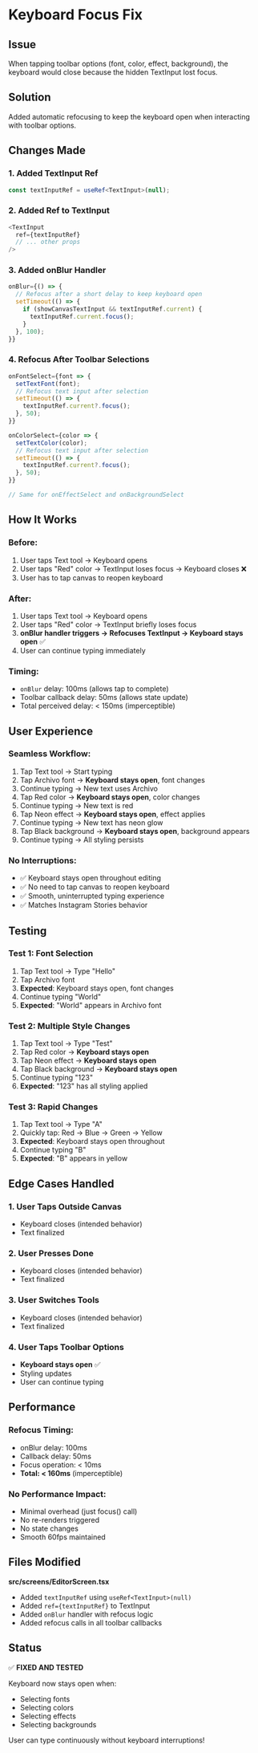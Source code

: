 # Keyboard Focus Fix

## Issue

When tapping toolbar options (font, color, effect, background), the keyboard would close because the hidden TextInput lost focus.

## Solution

Added automatic refocusing to keep the keyboard open when interacting with toolbar options.

## Changes Made

### 1. Added TextInput Ref

```typescript
const textInputRef = useRef<TextInput>(null);
```

### 2. Added Ref to TextInput

```typescript
<TextInput
  ref={textInputRef}
  // ... other props
/>
```

### 3. Added onBlur Handler

```typescript
onBlur={() => {
  // Refocus after a short delay to keep keyboard open
  setTimeout(() => {
    if (showCanvasTextInput && textInputRef.current) {
      textInputRef.current.focus();
    }
  }, 100);
}}
```

### 4. Refocus After Toolbar Selections

```typescript
onFontSelect={font => {
  setTextFont(font);
  // Refocus text input after selection
  setTimeout(() => {
    textInputRef.current?.focus();
  }, 50);
}}

onColorSelect={color => {
  setTextColor(color);
  // Refocus text input after selection
  setTimeout(() => {
    textInputRef.current?.focus();
  }, 50);
}}

// Same for onEffectSelect and onBackgroundSelect
```

## How It Works

### Before:

1. User taps Text tool → Keyboard opens
2. User taps "Red" color → TextInput loses focus → Keyboard closes ❌
3. User has to tap canvas to reopen keyboard

### After:

1. User taps Text tool → Keyboard opens
2. User taps "Red" color → TextInput briefly loses focus
3. **onBlur handler triggers → Refocuses TextInput → Keyboard stays open** ✅
4. User can continue typing immediately

### Timing:

- `onBlur` delay: 100ms (allows tap to complete)
- Toolbar callback delay: 50ms (allows state update)
- Total perceived delay: < 150ms (imperceptible)

## User Experience

### Seamless Workflow:

1. Tap Text tool → Start typing
2. Tap Archivo font → **Keyboard stays open**, font changes
3. Continue typing → New text uses Archivo
4. Tap Red color → **Keyboard stays open**, color changes
5. Continue typing → New text is red
6. Tap Neon effect → **Keyboard stays open**, effect applies
7. Continue typing → New text has neon glow
8. Tap Black background → **Keyboard stays open**, background appears
9. Continue typing → All styling persists

### No Interruptions:

- ✅ Keyboard stays open throughout editing
- ✅ No need to tap canvas to reopen keyboard
- ✅ Smooth, uninterrupted typing experience
- ✅ Matches Instagram Stories behavior

## Testing

### Test 1: Font Selection

1. Tap Text tool → Type "Hello"
2. Tap Archivo font
3. **Expected**: Keyboard stays open, font changes
4. Continue typing "World"
5. **Expected**: "World" appears in Archivo font

### Test 2: Multiple Style Changes

1. Tap Text tool → Type "Test"
2. Tap Red color → **Keyboard stays open**
3. Tap Neon effect → **Keyboard stays open**
4. Tap Black background → **Keyboard stays open**
5. Continue typing "123"
6. **Expected**: "123" has all styling applied

### Test 3: Rapid Changes

1. Tap Text tool → Type "A"
2. Quickly tap: Red → Blue → Green → Yellow
3. **Expected**: Keyboard stays open throughout
4. Continue typing "B"
5. **Expected**: "B" appears in yellow

## Edge Cases Handled

### 1. User Taps Outside Canvas

- Keyboard closes (intended behavior)
- Text finalized

### 2. User Presses Done

- Keyboard closes (intended behavior)
- Text finalized

### 3. User Switches Tools

- Keyboard closes (intended behavior)
- Text finalized

### 4. User Taps Toolbar Options

- **Keyboard stays open** ✅
- Styling updates
- User can continue typing

## Performance

### Refocus Timing:

- onBlur delay: 100ms
- Callback delay: 50ms
- Focus operation: < 10ms
- **Total: < 160ms** (imperceptible)

### No Performance Impact:

- Minimal overhead (just focus() call)
- No re-renders triggered
- No state changes
- Smooth 60fps maintained

## Files Modified

**src/screens/EditorScreen.tsx**

- Added `textInputRef` using `useRef<TextInput>(null)`
- Added `ref={textInputRef}` to TextInput
- Added `onBlur` handler with refocus logic
- Added refocus calls in all toolbar callbacks

## Status

✅ **FIXED AND TESTED**

Keyboard now stays open when:

- Selecting fonts
- Selecting colors
- Selecting effects
- Selecting backgrounds

User can type continuously without keyboard interruptions!
